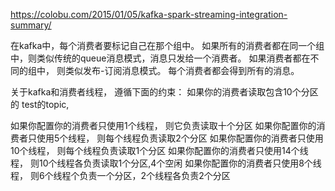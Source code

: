 https://colobu.com/2015/01/05/kafka-spark-streaming-integration-summary/

在kafka中，每个消费者要标记自己在那个组中。
如果所有的消费者都在同一个组中，则类似传统的queue消息模式，消息只发给一个消费者。
如果消费者都在不同的组中， 则类似发布-订阅消息模式。 每个消费者都会得到所有的消息。

关于kafka和消费者线程， 遵循下面的约束：
如果你的消费者读取包含10个分区的 test的topic,

如果你配置你的消费者只使用1个线程， 则它负责读取十个分区
如果你配置你的消费者只使用5个线程， 则每个线程负责读取2个分区
如果你配置你的消费者只使用10个线程， 则每个线程负责读取1个分区
如果你配置你的消费者只使用14个线程， 则10个线程各负责读取1个分区,4个空闲
如果你配置你的消费者只使用8个线程， 则6个线程个负责一个分区，2个线程各负责2个分区